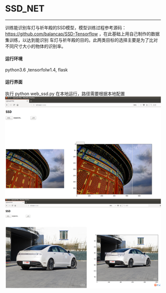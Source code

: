 # SSD_NET
---
训练能识别车灯与祈年殿的SSD模型，模型训练过程参考源码：https://github.com/balancap/SSD-Tensorflow ，在此基础上用自己制作的数据集训练，以达到能识别
车灯与祈年殿的目的。此两类目标的选择主要是为了比对不同尺寸大小的物体的识别率。

#### 运行环境
python3.6 ,tensorfolw1.4, flask

#### 运行界面
执行 python web_ssd.py 在本地运行，路径需要根据本地配置
![image](https://github.com/Rhythmoo/SSD_NET/blob/master/pictures/1.png)
![image](https://github.com/Rhythmoo/SSD_NET/blob/master/pictures/2.png)





